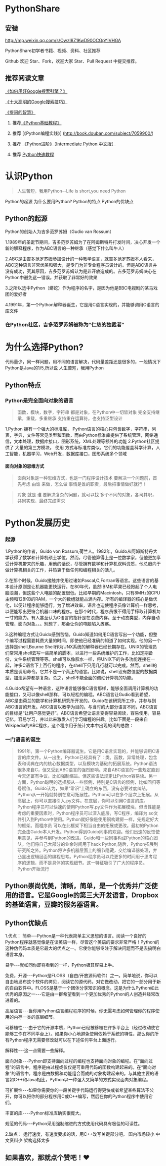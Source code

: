 # PythonShare

## 安装

http://mp.weixin.qq.com/s/OwzI8Z1KwD90OCGpYIVHGA

PythonShare初学者书籍、视频、资料、社区推荐

Github 欢迎 Star、Fork，欢迎大家 Star、Pull Request 中提交推荐。

## 推荐阅读文章

 [《如何用好Google搜索引擎？》](http://www.zhihu.com/question/20161362) 

 [《十大高明的Google搜索技巧》](http://www.williamlong.info/archives/728.html)
 
 [《提问的智慧》](http://wiki.woodpecker.org.cn/moin/AskForHelp) 
 
 
1. 推荐[《Python基础教程》](http://book.douban.com/subject/4866934/)

2. 推荐 [《Python编程实践》] (http://book.douban.com/subject/7059900/)

3.  推荐 [《Python进阶》（Intermediate Python 中文版）](https://github.com/eastlakeside/interpy-zh)

4.  推荐  [Python快速教程](http://www.cnblogs.com/vamei/archive/2012/09/13/2682778.html) 

# 认识Python

>人生苦短，我用Python--Life is short,you need Python

Python的起源
为什么要用Python?
Python的特点
Python的优缺点

## Python的起源

Python的创始人为吉多范罗苏姆（Gudio van Rossum）

1.1989年的圣诞节期间，吉多范罗苏姆为了在阿姆斯特丹打发时间，决心开发一个新的解释程序，作为ABC语言的一种继承（感觉下什么叫牛人）

2.ABC是由吉多范罗苏姆参加设计的一种教学语言，就吉多范罗苏姆本人看来，ABC这种语言非常优美和强大，是专门为非专业程序员设计的。但是ABC语言并没有成功，究其原因，吉多范罗苏姆认为是非开放造成的。吉多范罗苏姆决心在Python中避免这一错误，并获取了非常好的效果

3.之所以选中Python（蟒蛇）作为程序的名字，是因为他是BBC电视剧的某马戏团的爱好者

4.1991年，第一个Python解释器诞生，它是用C语言实现的，并能够调用C语言的库文件

### 在Python社区，吉多范罗苏姆被称为“仁慈的独裁者”

# 为什么选择Python?
代码量少，同一样问题，用不同的语言解决，代码量差距还是很多的，一般情况下Python是Java的1/5,所以说 人生苦短，我用Python

## Python特点

### Python是完全面向对象的语言
>函数，模块，数字，字符串 都是对象，在Python中一切皆对象
>完全支持继承，重载，多重继承
>支持重在运算符，也支持泛型设计

1.Python 拥有一个强大的标准库， Python语言的核心只包含数字，字符串，列表，字典，文件等常见类型和函数，而由Python标准库提供了系统管理，网络通信，文本处理，数据库接口，图形系统，XML处理等额外的功能
2.Python社区提供了 大量的第三方模块， 使用 方式与标准库类似。它们的功能覆盖科学计算，人工智能，机器学习，Web开发，数据库接口，图形系统多个领域

#### 面向对象的思维方式
>面向对象是一种思维方式，也是一门程序设计技术
>要解决一个问题前，首先考虑 由谁 来做，怎么做 事情是谁的职责，最后把事情做好就行！

>对象 就是 谁
>要解决复杂的问题，就可以找 多个不同的对象，各司其职， 共同实现，最终完成需求

# Python发展历史
### 起源
1.Python的作者，Guido von Rossum,荷兰人。1982年，Guido从阿姆斯特丹大学获得了数学和计算机硕士学位，然而，尽管他算得上是一位数学家，但他更加享受计算机带来的乐趣，用他的话说，尽管拥有数学和计算机双料资质，他总趋向于做计算机相关的工作，并热衷于做任何和编程相关的活儿。

2.在那个时候，Guido接触并使用过诸如Pascal,C,Fortran等语言。这些语言的基本设计原则是让机器能更快运行。在80年代，虽然IBM和苹果已经掀起了个人电脑浪潮，但这些个人电脑的配置很低。比如早期的Macintosh，只有8MHz的CPU主频和128KB的RAM，一个大的数组就能占满内存。所有的编译器的核心是做优化，以便让程序能够运行。为了增进效率，语言也迫使程序员像计算机一样思考，以便能写出更符合机器口味的程序。在那个时代，程序员恨不得用手榨取计算机每一寸的能力。有人甚至认为C语言的指针是在浪费内存。至于动态类型，内存自动管理，面向对象。。。别想了，那会让你的电脑陷入瘫痪。

3.这种编程方式让Guido感到苦恼。Guido知道如何用C语言写出一个功能，但整个编写过程需要耗费大量的时间，即使他已经准确的知道了如何实现。他的另一个选择是shell,Bourne Shell作为UNX系统的解释器已经长期存在。UNIX的管理员们常常用shell去写一些简单的脚本，以进行一些系统维护的工作，比如定期备份，文件系统管理等等。shell可以像胶水一样，将UNIX下的许多功能连接在一起，许多C语言下上百行的程序，在shell下只用几行就可以完成。然而，shell的本质是调用命令。它并不是一个真正的语言。比如说，shell没有数值型的数据类型，加法运算都是复杂。总之，shell不能全面的调动计算机的功能。

4.Guido希望有一种语言，这种语言能够像C语言那样，能够全面调用计算机的功能接口，又可以像shell那样，可以轻松的编程。ABC语言让Gudio看到希望，ABC是由荷兰的数学和计算机研究所开发的。Guido在该研究所工作，并参与到ABC语言的开发。ABC语言以教学为目的。与当时的大部分语言不同，ABC语言的目标是“让用户感觉更好”。ABC语言希望让语言变得容易阅读，容易使用，容易记忆，容易学习，并以此来激发人们学习编程的兴趣。比如下面是一段来自Wikipedia的ABC程序，这个程序用于统计文本中出现的词的总数：

### 一门语言的诞生
>1991年，第一个Python编译器诞生。它是用C语言实现的，并能够调用C语言的库文件。从一出生，Python已经具有了：类，函数，异常处理，包含表和词典在内的核心数据类型，以及模块为基础的拓展系统。Python语法很多来自C，但又受到ABC语言的强烈影响。来自ABC语言的一些规定直到今天还富有争议，比如强制缩进。但这些语法规定让Python容易读。另一方面，Python聪明的选择服从一些惯例，特别是C语言的惯例，比如回归等号赋值。Guido认为，如果“常识”上确立的东西，没有必要过度纠结。Python从一开始就特别在意可拓展性。Python可以在多个层次上拓展。从高层上，你可以直接引入.py文件。在底层，你可以引用C语言的库。Python程序员可以快速的使用Python写.py文件作为拓展模块。但当性能是考虑的重要因素时，Python程序员可以深入底层，写C程序，编译为.so文件引入到Python中使用。Python就好像是使用钢构建房一样，先规定好大的框架。而程序员 可以在此框架下相当自由的拓展或更改。最初的Python完全由Guido本人开发。Python得到Guido同事的欢迎。他们迅速的反馈使用意见，并参与到Python的改进。Guido和一些同事构成Python的核心团队。他们将自己大部分的业余时间用于hack Python,随后，Python拓展到研究所之外。Python将许多机器层面上的细节隐藏，交给编译器处理，并凸显出逻辑层面的编程思考。Python程序员可以花更多的时间用于思考程序的逻辑，而不是具体的实现细节。这一特征吸引了广大的程序员。Python开始流行

## Python崇尚优美，清晰，简单，是一个优秀并广泛使用的语言。它是Google的第三大开发语言，Dropbox的基础语言，豆瓣的服务器语言。

## Python优缺点
1.优点：
    简单---Python是一种代表简单主义思想的语言。阅读一个良好的Python程序就感觉像是在读英语一样，尽管这个英语的要求非常严格！Python的这种伪代码本质是它最大的优点之一。它使你能够专注于解决问题而不是去搞明白语言本身。

   易学---就如同你即将看到的一样，Python极其容易上手。
     
   免费，开源---Python是FLOSS（自由/开放源码软件）之一。简单地说，你可以自由地发布这个软件的拷贝，阅读它的源代码，对它做改动，把它的一部分用于新的自由软件中。FLOSS是基于一个团体分享知识的概念。这是为什么Python如此优秀的原因之一---它是由一群希望看到一个更加优秀的Python的人创造并经常改进着的。

   高层语言---当你用Python语言编程程序的时候，你无需考虑如何管理你的程序使用的内存一类的底层细节。

   可移植性---由于它的开源本质，Python已经被移植在许多平台上（经过改动使它能够工作在不同平台上）。如果你小心地避免使用依赖于系统的特性，那么你的所有Python程序无需要修改就可以在下述任何平台上面运行。

   解释性---这一点需要一些解释。

   面向对象---Python即支持面向过程的编程也支持面向对象的编程。在“面向过程”的语言中，程序是由过程或仅仅是可重用代码的函数构建起来的。在“面向对象”的语言中，程序是由数据和功能组合而成的对象构建起来的。与其他主要的语言如C++和Java相比，Python以一种强大又简单的方式实现面向对象编程。
 
   可扩展性---如果你需要你的一段关键字代码运行得更快或者希望某些算法不公开，你可以把你的部分程序用C或C++编写，然后在你的Python程序中使用它们。

   丰富的库----Python标准库确实很庞大。

   规范的代码---Python采用强制缩进的方式使用代码具有极佳的可读性。

2.缺点：
  运行速度，有速度要求的话，用C++改写关键部分吧。
  国内市场较小
  中文资料少
  架构选择太多

## 如果喜欢，那就点个赞吧！❤️
